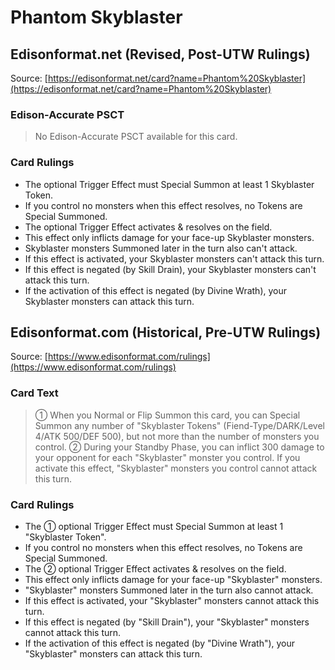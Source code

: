 # Phantom Skyblaster

## Edisonformat.net (Revised, Post-UTW Rulings)

Source: [https://edisonformat.net/card?name=Phantom%20Skyblaster](https://edisonformat.net/card?name=Phantom%20Skyblaster)

### Edison-Accurate PSCT

> No Edison-Accurate PSCT available for this card.

### Card Rulings

*   The optional Trigger Effect must Special Summon at least 1 Skyblaster Token.
*   If you control no monsters when this effect resolves, no Tokens are Special Summoned.
*   The optional Trigger Effect activates & resolves on the field.
*   This effect only inflicts damage for your face-up Skyblaster monsters.
*   Skyblaster monsters Summoned later in the turn also can't attack.
*   If this effect is activated, your Skyblaster monsters can't attack this turn.
*   If this effect is negated (by Skill Drain), your Skyblaster monsters can't attack this turn.
*   If the activation of this effect is negated (by Divine Wrath), your Skyblaster monsters can attack this turn.


## Edisonformat.com (Historical, Pre-UTW Rulings)

Source: [https://www.edisonformat.com/rulings](https://www.edisonformat.com/rulings)

### Card Text

> ① When you Normal or Flip Summon this card, you can Special Summon any number of "Skyblaster Tokens" (Fiend-Type/DARK/Level 4/ATK 500/DEF 500), but not more than the number of monsters you control. ② During your Standby Phase, you can inflict 300 damage to your opponent for each "Skyblaster" monster you control. If you activate this effect, "Skyblaster" monsters you control cannot attack this turn.

### Card Rulings

*   The ① optional Trigger Effect must Special Summon at least 1 "Skyblaster Token".
*   If you control no monsters when this effect resolves, no Tokens are Special Summoned.
*   The ② optional Trigger Effect activates & resolves on the field.
*   This effect only inflicts damage for your face-up "Skyblaster" monsters.
*   "Skyblaster" monsters Summoned later in the turn also cannot attack.
*   If this effect is activated, your "Skyblaster" monsters cannot attack this turn.
*   If this effect is negated (by "Skill Drain"), your "Skyblaster" monsters cannot attack this turn.
*   If the activation of this effect is negated (by "Divine Wrath"), your "Skyblaster" monsters can attack this turn.


